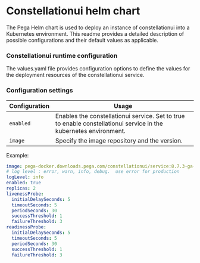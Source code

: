 # Constellationui helm chart

The Pega Helm chart is used to deploy an instance of constellationui into a Kubernetes environment.  This readme provides a detailed description of possible configurations and their default values as applicable. 

### Constellationui runtime configuration

The values.yaml file provides configuration options to define the values for the deployment resources of the constellationui service.

### Configuration settings

| Configuration                           | Usage                                                                                                                                                                                                                                                                                                                                                                                                                                  |
|-----------------------------------------|----------------------------------------------------------------------------------------------------------------------------------------------------------------------------------------------------------------------------------------------------------------------------------------------------------------------------------------------------------------------------------------------------------------------------------------|
| `enabled`                               | Enables the constellationui service. Set to true to enable constellationui service in the kubernetes environment.                                                                                                                                                                                                               |
| `image`                        | Specify the image repository and the version.                                                                                                                                                                                                                                                                                          |

Example:

```yaml
image: pega-docker.downloads.pega.com/constellationui/service:8.7.3-ga-37
# log level : error, warn, info, debug.  use error for production
logLevel: info
enabled: true
replicas: 2
livenessProbe:
  initialDelaySeconds: 5
  timeoutSeconds: 5
  periodSeconds: 30
  successThreshold: 1
  failureThreshold: 3
readinessProbe:
  initialDelaySeconds: 5
  timeoutSeconds: 5
  periodSeconds: 30
  successThreshold: 1
  failureThreshold: 3
```